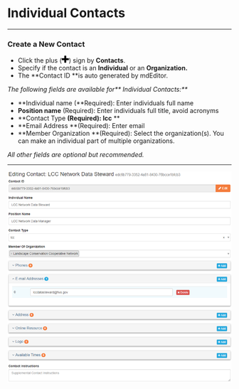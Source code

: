 # Individual Contacts

---

### Create a New Contact

* Click the plus \(![](/assets/symbol_plus_16.png)\) sign by **Contacts**.
* Specify if the contact is an **Individual** or an **Organization.**
* The **Contact ID **is auto generated by mdEditor.

_The following fields are available for** Individual Contacts:**_

* **Individual name \(**Required\): Enter individuals full name
* **Position name** \(Required\): Enter individuals full title, avoid acronyms
* **Contact Type **\(Required\): lcc** **
* **Email Address **\(Required\): Enter email
* **Member Organization **\(Required\): Select the organization\(s\). You can make an individual part of multiple organizations.

_All other fields are optional but recommended._

---

![](/assets/individual_contact_window.png)



